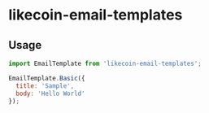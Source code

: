 # likecoin-email-templates

## Usage

```js
import EmailTemplate from 'likecoin-email-templates';

EmailTemplate.Basic({
  title: 'Sample',
  body: 'Hello World'
});
```
